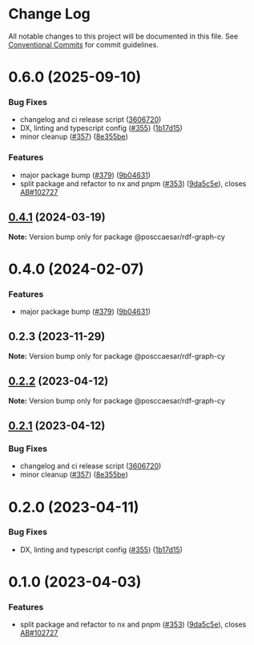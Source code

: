 # Change Log

All notable changes to this project will be documented in this file.
See [Conventional Commits](https://conventionalcommits.org) for commit guidelines.

# 0.6.0 (2025-09-10)


### Bug Fixes

* changelog and ci release script ([3606720](https://github.com/PCA-POSC-Caesar-Association/rdf-graph/commit/360672000c55db91c5b152c5689ba4287cd35b16))
* DX, linting and typescript config ([#355](https://github.com/PCA-POSC-Caesar-Association/rdf-graph/issues/355)) ([1b17d15](https://github.com/PCA-POSC-Caesar-Association/rdf-graph/commit/1b17d15178100e73c576973677ff03783056296b))
* minor cleanup ([#357](https://github.com/PCA-POSC-Caesar-Association/rdf-graph/issues/357)) ([8e355be](https://github.com/PCA-POSC-Caesar-Association/rdf-graph/commit/8e355be94a1e63c86b2eb8fcb1ec294ef8d63c35))


### Features

* major package bump ([#379](https://github.com/PCA-POSC-Caesar-Association/rdf-graph/issues/379)) ([9b04631](https://github.com/PCA-POSC-Caesar-Association/rdf-graph/commit/9b04631748457464b5ae534b9a765addf7ed1e37))
* split package and refactor to nx and pnpm ([#353](https://github.com/PCA-POSC-Caesar-Association/rdf-graph/issues/353)) ([9da5c5e](https://github.com/PCA-POSC-Caesar-Association/rdf-graph/commit/9da5c5e442b9a7b2232224e509012b93e7167d69)), closes [AB#102727](https://github.com/AB/issues/102727)





## [0.4.1](https://github.com/equinor/rdf-graph/compare/@posccaesar/rdf-graph-cy@0.4.0...@posccaesar/rdf-graph-cy@0.4.1) (2024-03-19)

**Note:** Version bump only for package @posccaesar/rdf-graph-cy





# 0.4.0 (2024-02-07)


### Features

* major package bump ([#379](https://github.com/equinor/rdf-graph/issues/379)) ([9b04631](https://github.com/equinor/rdf-graph/commit/9b04631748457464b5ae534b9a765addf7ed1e37))





## 0.2.3 (2023-11-29)

**Note:** Version bump only for package @posccaesar/rdf-graph-cy





## [0.2.2](https://github.com/equinor/rdf-graph/compare/@posccaesar/rdf-graph-cy@0.2.1...@posccaesar/rdf-graph-cy@0.2.2) (2023-04-12)

**Note:** Version bump only for package @posccaesar/rdf-graph-cy





## [0.2.1](https://github.com/equinor/rdf-graph/compare/@posccaesar/rdf-graph-cy@0.2.0...@posccaesar/rdf-graph-cy@0.2.1) (2023-04-12)


### Bug Fixes

* changelog and ci release script ([3606720](https://github.com/equinor/rdf-graph/commit/360672000c55db91c5b152c5689ba4287cd35b16))
* minor cleanup ([#357](https://github.com/equinor/rdf-graph/issues/357)) ([8e355be](https://github.com/equinor/rdf-graph/commit/8e355be94a1e63c86b2eb8fcb1ec294ef8d63c35))





# 0.2.0 (2023-04-11)


### Bug Fixes

* DX, linting and typescript config ([#355](https://github.com/equinor/rdf-graph/issues/355)) ([1b17d15](https://github.com/equinor/rdf-graph/commit/1b17d15178100e73c576973677ff03783056296b))



# 0.1.0 (2023-04-03)


### Features

* split package and refactor to nx and pnpm ([#353](https://github.com/equinor/rdf-graph/issues/353)) ([9da5c5e](https://github.com/equinor/rdf-graph/commit/9da5c5e442b9a7b2232224e509012b93e7167d69)), closes [AB#102727](https://github.com/AB/issues/102727)
